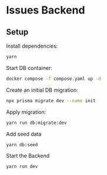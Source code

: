# Issues Backend

## Setup
Install dependencies:
```bash
yarn
```
Start DB container:
```bash
docker compose -f compose.yaml up -d
```
Create an initial DB migration:
```bash
npx prisma migrate dev --name init
```
Apply migration:
```bash
yarn run db:migrate:dev
```
Add seed data
```bash
yarn db:seed
```
Start the Backend
```bash
yarn run dev
```
